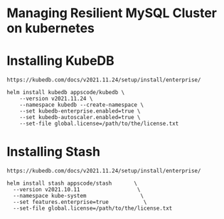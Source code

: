 # Managing Resilient MySQL Cluster on kubernetes

# Installing KubeDB

`https://kubedb.com/docs/v2021.11.24/setup/install/enterprise/`

```
helm install kubedb appscode/kubedb \
    --version v2021.11.24 \
    --namespace kubedb --create-namespace \
    --set kubedb-enterprise.enabled=true \
    --set kubedb-autoscaler.enabled=true \
    --set-file global.license=/path/to/the/license.txt
```
# Installing Stash
``https://kubedb.com/docs/v2021.11.24/setup/install/enterprise/``
```
helm install stash appscode/stash       \
  --version v2021.10.11                  \
  --namespace kube-system                 \
  --set features.enterprise=true           \
  --set-file global.license=/path/to/the/license.txt
```
